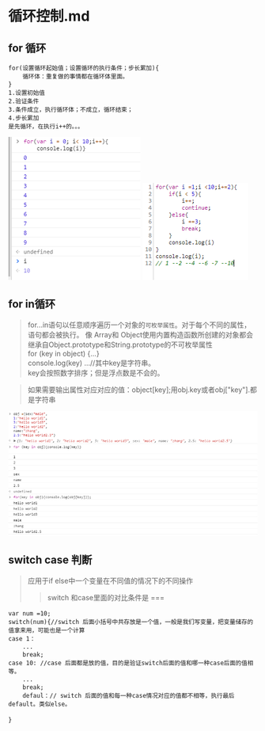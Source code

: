 # 循环控制.md

## for 循环
```javasript
for(设置循环起始值；设置循环的执行条件；步长累加){
    循环体：重复做的事情都在循环体里面。
}
1.设置初始值
2.验证条件
3.条件成立，执行循环体；不成立，循环结束；
4.步长累加
是先循环，在执行i++的。。。
```
![text](img1/5.png)
![text](img1/6.png)

## for in循环
> for...in语句以任意顺序遍历一个对象的`可枚举属性`。对于每个不同的属性，语句都会被执行。  像 Array和 Object使用内置构造函数所创建的对象都会继承自Object.prototype和String.prototype的不可枚举属性  
>for (key in object) {...}  
>console.log(key) ...//其中key是字符串。  
> key会按照数字排序；但是浮点数是不会的。

> 如果需要输出属性对应对应的值：object[key];用obj.key或者obj["key"].都是字符串

![FOR IN 循环输出特点](img1/11.png)


## switch case 判断
> 应用于if else中一个变量在不同值的情况下的不同操作
>>  switch 和case里面的对比条件是 ===  

``` javascipt
var num =10;
switch(num){//switch 后面小括号中共存放是一个值，一般是我们写变量，把变量储存的值拿来用，可能也是一个计算
case 1：
    ...
    break;
case 10: //case 后面都是放的值，目的是验证switch后面的值和哪一种case后面的值相等。
    ...
    break;
    defaul：// switch 后面的值和每一种case情况对应的值都不相等，执行最后default。类似else。

}
```
